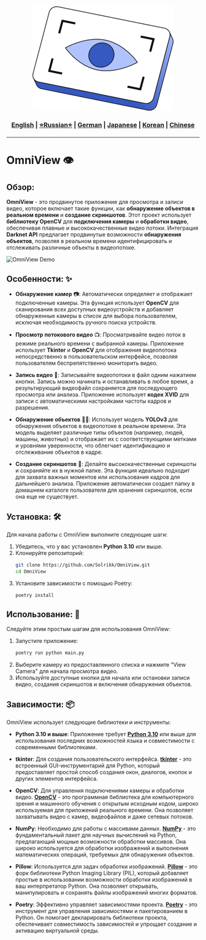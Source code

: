 <div align="center">
  <img src="https://github.com/Solrikk/OmniView/blob/main/assets/images/techny-machine-vision-icon.png" alt="Logo" />
</div>

<div align="center">
  <h3>
    <a href="https://github.com/Solrikk/OmniView/blob/main/README.md">English</a> |
    <a href="https://github.com/Solrikk/OmniView/blob/main/README_RU.md">⭐Russian⭐</a> |
    <a href="https://github.com/Solrikk/OmniView/blob/main/README_GE.md">German</a> |
    <a href="https://github.com/Solrikk/OmniView/blob/main/README_JP.md">Japanese</a> |
    <a href="README_KR.md">Korean</a> |
    <a href="README_CN.md">Chinese</a>
  </h3>
</div>

-----------------

# OmniView 👁️

## Обзор:

**OmniView** - это продвинутое приложение для просмотра и записи видео, которое включает такие функции, как **обнаружение объектов в реальном времени** и **создание скриншотов**. Этот проект использует **библиотеку OpenCV** для **подключения камеры** и **обработки видео**, обеспечивая плавные и высококачественные видео потоки. Интеграция **Darknet API** предлагает продвинутые возможности **обнаружения объектов**, позволяя в реальном времени идентифицировать и отслеживать различные объекты в видеопотоке.

![OmniView Demo](https://github.com/Solrikk/OmniView/blob/main/assets/gif/OmniView.gif)

## Особенности: ✨

- **Обнаружение камер** 📷: Автоматически определяет и отображает подключенные камеры. Эта функция использует **OpenCV** для сканирования всех доступных видеоустройств и добавляет обнаруженные камеры в список для выбора пользователем, исключая необходимость ручного поиска устройств.

- **Просмотр потокового видео** 📺: Просматривайте видео поток в режиме реального времени с выбранной камеры. Приложение использует **Tkinter** и **OpenCV** для отображения видеопотока непосредственно в пользовательском интерфейсе, позволяя пользователям беспрепятственно мониторить видео.

- **Запись видео** 🎥: Записывайте видеопотоки в файл одним нажатием кнопки. Запись можно начинать и останавливать в любое время, а результирующий видеофайл сохраняется для последующего просмотра или анализа. Приложение использует **кодек XVID** для записи с автоматическими настройками частоты кадров и разрешения.

- **Обнаружение объектов** 🕵️‍♂️: Использует модель **YOLOv3** для обнаружения объектов в видеопотоке в реальном времени. Эта модель выделяет различные типы объектов (например, людей, машины, животных) и отображает их с соответствующими метками и уровнями уверенности, что облегчает идентификацию и отслеживание объектов в кадре.

- **Создание скриншотов** 📸: Делайте высококачественные скриншоты и сохраняйте их в нужной папке. Эта функция идеально подходит для захвата важных моментов или использования кадров для дальнейшего анализа. Приложение автоматически создает папку в домашнем каталоге пользователя для хранения скриншотов, если она еще не существует.

## Установка: 🛠️

Для начала работы с OmniView выполните следующие шаги:

1. Убедитесь, что у вас установлен **Python 3.10** или выше.
2. Клонируйте репозиторий:
    ```bash
    git clone https://github.com/Solrikk/OmniView.git
    cd OmniView
    ```
3. Установите зависимости с помощью Poetry:
    ```bash
    poetry install
    ```

## Использование: 🚀

Следуйте этим простым шагам для использования OmniView:

1. Запустите приложение:
    ```bash
    poetry run python main.py
    ```
2. Выберите камеру из предоставленного списка и нажмите "View Camera" для начала просмотра видео.
3. Используйте доступные кнопки для начала или остановки записи видео, создания скриншотов и включения обнаружения объектов.

## Зависимости: 📦

OmniView использует следующие библиотеки и инструменты:

- **Python 3.10 и выше**: Приложение требует [**Python 3.10**](https://www.python.org/downloads/release/python-3100/) или выше для использования последних возможностей языка и совместимости с современными библиотеками.
  
- **tkinter**: Для создания пользовательского интерфейса. [**tkinter**](https://docs.python.org/3/library/tkinter.html) - это встроенный GUI-инструментарий для Python, который предоставляет простой способ создания окон, диалогов, кнопок и других элементов интерфейса.

- **OpenCV**: Для управления подключениями камеры и обработки видео. [**OpenCV**](https://opencv.org/) - это программная библиотека для компьютерного зрения и машинного обучения с открытым исходным кодом, широко используемая для приложений реального времени. Она позволяет захватывать видео с камер, видеофайлов и даже сетевых потоков.

- **NumPy**: Необходимо для работы с массивами данных. [**NumPy**](https://numpy.org/) - это фундаментальный пакет для научных вычислений на Python, предлагающий мощные возможности обработки массивов. Она широко используется для обработки изображений и выполнения математических операций, требуемых для обнаружения объектов.

- **Pillow**: Используется для задач обработки изображений. [**Pillow**](https://python-pillow.org/) - это форк библиотеки Python Imaging Library (PIL), который добавляет простые в использовании возможности обработки изображений в ваш интерпретатор Python. Она позволяет открывать, манипулировать и сохранять файлы изображений многих форматов.

- **Poetry**: Эффективно управляет зависимостями проекта. [**Poetry**](https://python-poetry.org/) - это инструмент для управления зависимостями и пакетированием в Python. Он помогает декларировать библиотеки проекта, обеспечивает совместимость зависимостей и упрощает создание и активацию виртуальной среды.

